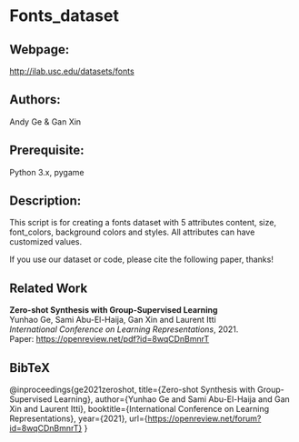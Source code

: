 # Fonts_dataset
## Webpage: 
http://ilab.usc.edu/datasets/fonts
## Authors: 
Andy Ge & Gan Xin
## Prerequisite:
Python 3.x, pygame
## Description:
This script is for creating a fonts dataset with 5 attributes content, size, font_colors, background colors and styles. All attributes can have customized values. 

If you use our dataset or code, please cite the following paper, thanks!
## Related Work
**Zero-shot Synthesis with Group-Supervised Learning**  
Yunhao Ge, Sami Abu-El-Haija, Gan Xin and Laurent Itti  
*International Conference on Learning Representations</em>, 2021.*  
Paper: https://openreview.net/pdf?id=8wqCDnBmnrT
## BibTeX
@inproceedings{ge2021zeroshot,
  title={Zero-shot Synthesis with Group-Supervised Learning},
  author={Yunhao Ge and Sami Abu-El-Haija and Gan Xin and Laurent Itti},
  booktitle={International Conference on Learning Representations},
  year={2021},
  url={https://openreview.net/forum?id=8wqCDnBmnrT}
}
